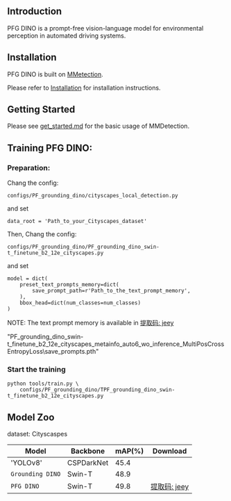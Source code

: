
## Introduction

PFG DINO is a prompt-free vision-language model for environmental perception
in automated driving systems.

## Installation

PFG DINO is built on [MMetection](https://github.com/open-mmlab/mmdetection).

Please refer to [Installation](https://github.com/open-mmlab/mmdetection/docs/en/get_started.md/#Installation) for installation instructions.

## Getting Started

Please see [get_started.md](https://github.com/open-mmlab/mmdetection/docs/en/get_started.md) for the basic usage of MMDetection.


## Training PFG DINO:

### Preparation:
Chang the config:

```shell
configs/PF_grounding_dino/cityscapes_local_detection.py
```
and set 
```shell
data_root = 'Path_to_your_Cityscapes_dataset'
```

Then, Chang the config:

```shell
configs/PF_grounding_dino/PF_grounding_dino_swin-t_finetune_b2_12e_cityscapes.py
```
and set 
```shell
model = dict(
    preset_text_prompts_memory=dict(
        save_prompt_path=r'Path_to_the_text_prompt_memory',
    ),
    bbox_head=dict(num_classes=num_classes)
)
```
NOTE:
The text prompt memory is available in [提取码: jeey](https://pan.baidu.com/s/1E2GYbKfZO_lbnxfvC5muzA?pwd=jeey)

"PF_grounding_dino_swin-t_finetune_b2_12e_cityscapes_metainfo_auto6_wo_inference_MultiPosCrossEntropyLoss\save_prompts.pth"

### Start the training

```shell
python tools/train.py \
    configs/PF_grounding_dino/TPF_grounding_dino_swin-t_finetune_b2_12e_cityscapes.py 
```


## Model Zoo

dataset: Cityscaspes

| Model            | Backbone   | mAP(%) | Download                                                              |
|------------------|------------|--------|-----------------------------------------------------------------------|
| 'YOLOv8'         | CSPDarkNet | 45.4   |                                                                       |
| `Grounding DINO` | Swin-T     | 48.9   |                                                                       |
| `PFG DINO`       | Swin-T     | 49.8   | [提取码: jeey](https://pan.baidu.com/s/1E2GYbKfZO_lbnxfvC5muzA?pwd=jeey) |

